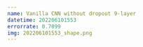 ```yaml
---
name: Vanilla CNN without dropout 9-layer
datetime: 202206101553
errorrate: 0.7099
img: 202206101553_shape.png
---
```

